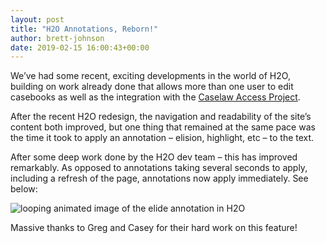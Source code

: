 ```yaml
---
layout: post
title: "H2O Annotations, Reborn!"
author: brett-johnson
date: 2019-02-15 16:00:43+00:00
---
```


We’ve had some recent, exciting developments in the world of H2O, building on work already done that allows more than one user to edit casebooks as well as the integration with the [Caselaw Access Project](https://lil.law.harvard.edu/blog/2018/10/29/caselaw-access-project-cap-launches-api-and-bulk-data-service/).

After the recent H2O redesign, the navigation and readability of the site’s content both improved, but one thing that remained at the same pace was the time it took to apply an annotation – elision, highlight, etc – to the text.

After some deep work done by the H2O dev team – this has improved remarkably. As opposed to annotations taking several seconds to apply, including a refresh of the page, annotations now apply immediately. See below:

![looping animated image of the elide annotation in H2O](/assets/images/elision.gif)

Massive thanks to Greg and Casey for their hard work on this feature!
